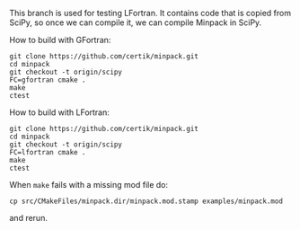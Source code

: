 This branch is used for testing LFortran. It contains code that is copied from SciPy, so once we can compile it, we can compile Minpack in SciPy.

How to build with GFortran:
```
git clone https://github.com/certik/minpack.git
cd minpack
git checkout -t origin/scipy
FC=gfortran cmake .
make
ctest
```

How to build with LFortran:
```
git clone https://github.com/certik/minpack.git
cd minpack
git checkout -t origin/scipy
FC=lfortran cmake .
make
ctest
```

When `make` fails with a missing mod file do:
```
cp src/CMakeFiles/minpack.dir/minpack.mod.stamp examples/minpack.mod
```
and rerun.
